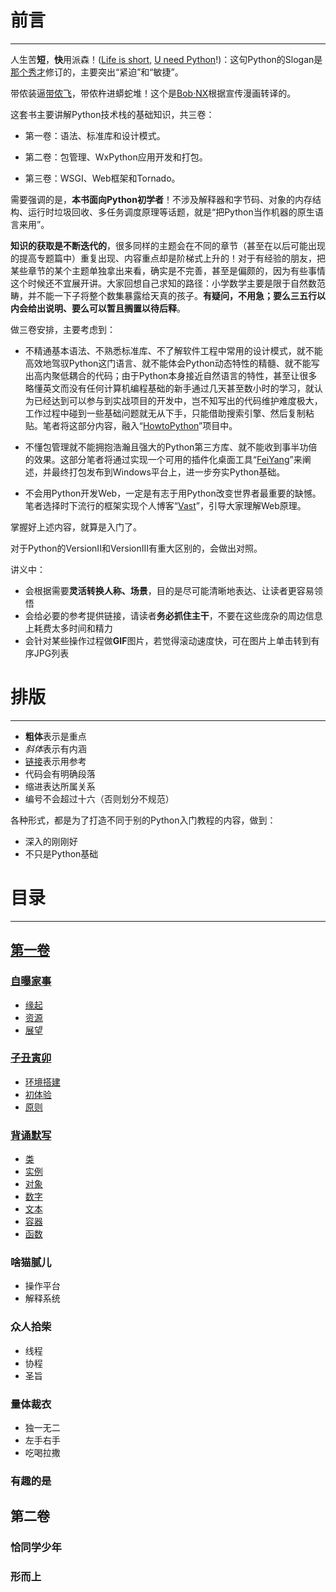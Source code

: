 # 前言 #
---
人生苦**短**，**快**用派森！([Life is short](http://www.sebsauvage.net/python/ "BruceEckel-PythonMotto"), [U need Python](http://zoomquiet.io/ "PythonSloganCN")!)：这句Python的Slogan是[那个秀才](http://zhouguoqiang.cn/ "作者")修订的，主要突出“紧迫”和“敏捷”。

带侬装逼[带侬飞](https://xkcd.com/353/ "FlyWithPython")，带侬杵进蟒蛇堆！这个是[Bob·NX](http://www.nagexiucai.com/ "作者")根据宣传漫画转译的。

这套书主要讲解Python技术栈的基础知识，共三卷：

- 第一卷：语法、标准库和设计模式。

- 第二卷：包管理、WxPython应用开发和打包。

- 第三卷：WSGI、Web框架和Tornado。

需要强调的是，**本书面向Python初学者**！不涉及解释器和字节码、对象的内存结构、运行时垃圾回收、多任务调度原理等话题，就是“把Python当作机器的原生语言来用”。

**知识的获取是不断迭代的**，很多同样的主题会在不同的章节（甚至在以后可能出现的提高专题篇中）重复出现、内容重点却是阶梯式上升的！对于有经验的朋友，把某些章节的某个主题单独拿出来看，确实是不完善，甚至是偏颇的，因为有些事情这个时候还不宜展开讲。大家回想自己求知的路径：小学数学主要是限于自然数范畴，并不能一下子将整个数集暴露给天真的孩子。**有疑问，不用急；要么三五行以内会给出说明、要么可以暂且搁置以待后释**。

做三卷安排，主要考虑到：

- 不精通基本语法、不熟悉标准库、不了解软件工程中常用的设计模式，就不能高效地驾驭Python这门语言、就不能体会Python动态特性的精髓、就不能写出高内聚低耦合的代码；由于Python本身接近自然语言的特性，甚至让很多略懂英文而没有任何计算机编程基础的新手通过几天甚至数小时的学习，就认为已经达到可以参与到实战项目的开发中，岂不知写出的代码维护难度极大，工作过程中碰到一些基础问题就无从下手，只能借助搜索引擎、然后复制粘贴。笔者将这部分内容，融入“[HowtoPython](/nagexiucai/howtopython "HowtoPython")”项目中。

- 不懂包管理就不能拥抱浩瀚且强大的Python第三方库、就不能收到事半功倍的效果。这部分笔者将通过实现一个可用的插件化桌面工具“[FeiYang](/nagexiucai/feiyang "FeiYang")”来阐述，并最终打包发布到Windows平台上，进一步夯实Python基础。

- 不会用Python开发Web，一定是有志于用Python改变世界者最重要的缺憾。笔者选择时下流行的框架实现个人博客“[Vast](/nagexiucai/vast "Vast")”，引导大家理解Web原理。

掌握好上述内容，就算是入门了。

对于Python的VersionII和VersionIII有重大区别的，会做出对照。

讲义中：

- 会根据需要**灵活转换人称、场景**，目的是尽可能清晰地表达、让读者更容易领悟
- 会给必要的参考提供链接，请读者**务必抓住主干**，不要在这些庞杂的周边信息上耗费太多时间和精力
- 会针对某些操作过程做**GIF**图片，若觉得滚动速度快，可在图片上单击转到有序JPG列表

# 排版 #
---
- **粗体**表示是重点
- *斜体*表示有内涵
- [链接](./Python半深入讲义.md "本书")表示用参考
- 代码会有明确段落
- 缩进表达所属关系
- 编号不会超过十六（否则划分不规范）

各种形式，都是为了打造不同于别的Python入门教程的内容，做到：

- 深入的刚刚好
- 不只是Python基础

# 目录 #
---
## [第一卷](./Python半深入讲义/第一卷.md "卷一") ##
### [自曝家事](./Python半深入讲义/自曝家事 "自曝家事") ###
- [缘起](./Python半深入讲义/自曝家事/缘起.md "缘起")
- [资源](./Python半深入讲义/自曝家事/资源.md "资源")
- [展望](./Python半深入讲义/自曝家事/展望.md "展望")
### [子丑寅卯](./Python半深入讲义/子丑寅卯 "子丑寅卯") ###
- [环境搭建](./Python半深入讲义/子丑寅卯/环境搭建.md "环境搭建")
- [初体验](./Python半深入讲义/子丑寅卯/初体验.md "初体验")
- [原则](./Python半深入讲义/子丑寅卯/原则.md "原则")
### [背诵默写](./Python半深入讲义/背诵默写 "背诵默写") ###
- [类](./Python半深入讲义/背诵默写/类.md "类")
- [实例](./Python半深入讲义/背诵默写/实例.md "实例")
- [对象](./Python半深入讲义/背诵默写/对象.md "对象")
- [数字](./Python半深入讲义/背诵默写/数字.md "数字")
- [文本](./Python半深入讲义/背诵默写/文本.md "文本")
- [容器](./Python半深入讲义/背诵默写/容器.md "容器")
- [函数](./Python半深入讲义/背诵默写/函数.md "函数")
### 啥猫腻儿 ###
- 操作平台
- 解释系统
### 众人拾柴 ###
- 线程
- 协程
- 圣旨
### 量体裁衣 ###
- 独一无二
- 左手右手
- 吃喝拉撒
### 有趣的是 ###

## 第二卷 ##
### 恰同学少年 ###
### 形而上 ###
